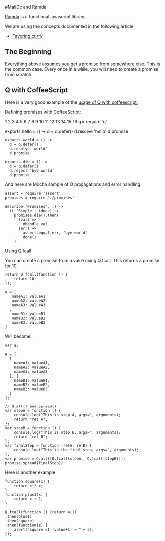 #MailDc and Ramda

[Ramda](https://github.com/ramda/ramda) is a functional javascript library.

We are using the concepts documented in the following article

 - [Favoring curry](http://fr.umio.us/favoring-curry/)


The Beginning
-------------

Everything above assumes you get a promise from somewhere else. This is the common case. Every once in a while, you will need to create a promise from scratch.


## Q with CoffeeScript ##

Here is a very good example of the [usage of Q with coffeescript.](http://asaf.github.io/blog/2013/07/09/q-promises-with-coffeescript/)


Defining promises with CoffeeScript:

1
2
3
4
5
6
7
8
9
10
11
12
13
14
15
16
q = require 'q'

exports.hello = () ->
  d = q.defer()
  d.resolve 'hello'
  d.promise

    exports.world = () ->
      d = q.defer()
      d.resolve 'world'
      d.promise

    exports.die = () ->
      d = q.defer()
      d.reject 'bye world'
      d.promise

And here are Mocha sample of Q propagations and error handling


    assert = require 'assert',
    promises = require './promises'
    
    describe('Promises', () ->
      it 'Simple', (done) ->
        promises.die().then(
          (val) =>
            #handle val
          (err) =>
            assert.equal err, 'bye world'
            done()
        )




Using Q.fcall

You can create a promise from a value using Q.fcall. This returns a promise for 10.

    return Q.fcall(function () {
        return 10;
    });

    a = [
       nameA1: valueA1
       nameA2: valueA2
       nameA3: valueA3
      ,
       nameB1: valueB1
       nameB2: valueB2
       nameB3: valueB3
    ]

Will become:

    var a;
    
    a = [
      {
        nameA1: valueA1,
        nameA2: valueA2,
        nameA3: valueA3
      }, {
        nameB1: valueB1,
        nameB2: valueB2,
        nameB3: valueB3
      }
    ];

    // Q.all() and spread()
    var stepA = function () {
        console.log("This is step A, args=", arguments);
        return "ret A";
    };
    var stepB = function () {
        console.log("This is step B, args=", arguments);
        return "ret B";
    };
    var finalStep = function (retA, retB) {
        console.log("This is the final step, args=", arguments);
    };
    var promise = Q.all([Q.fcall(stepA), Q.fcall(stepB)]);
    promise.spread(finalStep);

Here is another example

    function square(x) {
        return x * x;
    }
    function plus1(x) {
        return x + 1;
    }
    
    Q.fcall(function () {return 4;})
    .then(plus1)
    .then(square)
    .then(function(z) {
        alert("square of (value+1) = " + z);
    });